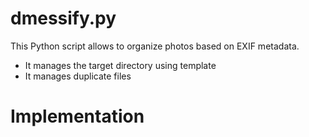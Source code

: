 dmessify.py
===========
This Python script allows to organize photos based on EXIF metadata.

* It manages the target directory using template 
* It manages duplicate files

Implementation
==============



